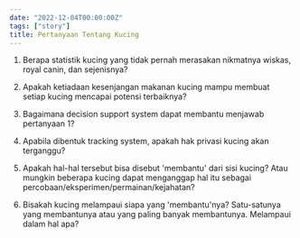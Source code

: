 ```yaml
---
date: "2022-12-04T00:00:00Z"
tags: ["story"]
title: Pertanyaan Tentang Kucing
---
```


1. Berapa statistik kucing yang tidak pernah merasakan nikmatnya wiskas, royal canin, dan sejenisnya?

2. Apakah ketiadaan kesenjangan makanan kucing mampu membuat setiap kucing mencapai potensi terbaiknya?

3. Bagaimana decision support system dapat membantu menjawab pertanyaan 1?

4. Apabila dibentuk tracking system, apakah hak privasi kucing akan terganggu?

5. Apakah hal-hal tersebut bisa disebut 'membantu' dari sisi kucing? Atau mungkin beberapa kucing dapat menganggap hal itu sebagai percobaan/eksperimen/permainan/kejahatan? 

6. Bisakah kucing melampaui siapa yang 'membantu'nya? Satu-satunya yang membantunya atau yang paling banyak membantunya. Melampaui dalam hal apa?
